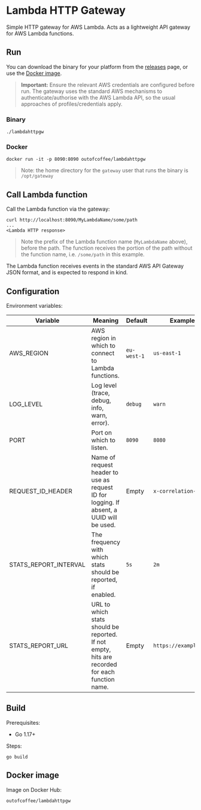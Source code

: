 # Lambda HTTP Gateway

Simple HTTP gateway for AWS Lambda. Acts as a lightweight API gateway for AWS Lambda functions.

## Run

You can download the binary for your platform from the [releases](https://github.com/outofcoffee/lambda-http-gateway/releases) page, or use the [Docker image](#docker-image).

> **Important:** Ensure the relevant AWS credentials are configured before run. The gateway uses the standard AWS mechanisms to authenticate/authorise with the AWS Lambda API, so the usual approaches of profiles/credentials apply.

### Binary

    ./lambdahttpgw

### Docker

    docker run -it -p 8090:8090 outofcoffee/lambdahttpgw

> Note: the home directory for the `gateway` user that runs the binary is `/opt/gateway`

## Call Lambda function

Call the Lambda function via the gateway:

    curl http://localhost:8090/MyLambdaName/some/path
    ...
    <Lambda HTTP response>

> Note the prefix of the Lambda function name (`MyLambdaName` above), before the path. The function receives the portion of the path without the function name, i.e. `/some/path` in this example.

The Lambda function receives events in the standard AWS API Gateway JSON format, and is expected to respond in kind.

## Configuration

Environment variables:

| Variable              | Meaning                                                                                        | Default     | Example               |
|-----------------------|------------------------------------------------------------------------------------------------|-------------|-----------------------|
| AWS_REGION            | AWS region in which to connect to Lambda functions.                                            | `eu-west-1` | `us-east-1`           |
| LOG_LEVEL             | Log level (trace, debug, info, warn, error).                                                   | `debug`     | `warn`                |
| PORT                  | Port on which to listen.                                                                       | `8090`      | `8080`                |
| REQUEST_ID_HEADER     | Name of request header to use as request ID for logging. If absent, a UUID will be used.       | Empty       | `x-correlation-id`    |
| STATS_REPORT_INTERVAL | The frequency with which stats should be reported, if enabled.                                 | `5s`        | `2m`                  |
| STATS_REPORT_URL      | URL to which stats should be reported. If not empty, hits are recorded for each function name. | Empty       | `https://example.com` |

## Build

Prerequisites:

- Go 1.17+

Steps:

    go build

## Docker image

Image on Docker Hub:

    outofcoffee/lambdahttpgw
